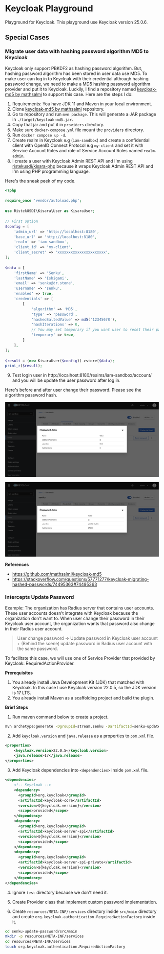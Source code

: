 # Keycloak Playground

Playground for Keycloak. This playground use Keycloak version 25.0.6.

## Special Cases

### Migrate user data with hashing password algorithm MD5 to Keycloak

Keycloak only support PBKDF2 as hashing password algorithm. But, hashing password algorithm has been stored in user data use MD5. To make user can log in to Keycloak with their credential although hashing password change, we need to make a MD5 hashing password algorithm provider and put it to Keycloak. Luckily, I find a repository named [keycloak-md5 by mathsalmi](https://github.com/mathsalmi/keycloak-md5) to support this case. Here are the steps I do:

1. Requirements: You have JDK 11 and Maven in your local environment.
2. Clone [keycloak-md5 by mathsalmi](https://github.com/mathsalmi/keycloak-md5) repository.
3. Go to repository and run `mvn package`. This will generate a JAR package in `./target/keycloak-md5.jar`.
4. Copy that jar and put it in `providers` directory.
5. Make sure `docker-compose.yml` file mount the `providers` directory.
6. Run `docker compose up -d`.
7. Create realm in Keycloak e.g (`iam-sandbox`) and create a confidential client with OpenID Connect Protocol e.g `my-client` and set it with Service Account Roles and role of Service Account Roles named `realm-admin`.
8. I create a user with Keycloak Admin REST API and I'm using [ristekusdi/kisara-php](https://github.com/ristekusdi/kisara-php) because it wraps Keycloak Admin REST API and I'm using PHP programming language.

Here's the sneak peek of my code.

```php
<?php

require_once 'vendor/autoload.php';

use RistekUSDI\Kisara\User as KisaraUser;

// First option
$config = [
    'admin_url' => 'http://localhost:8180',
    'base_url' => 'http://localhost:8180',
    'realm' => 'iam-sandbox',
    'client_id' => 'my-client',
    'client_secret' => 'xxxxxxxxxxxxxxxxxxxxxx',
];

$data = [
    'firstName' => 'Senku',
    'lastName' => 'Ishigami',
    'email' => 'senku@dr.stone',
    'username' => 'senku',
    'enabled' => true,
    'credentials' => [
        [
            'algorithm' => 'MD5',
            'type' => 'password',
            'hashedSaltedValue' => md5('12345678'),
            'hashIterations' => 0,
            // You may set temporary if you want user to reset their password
            'temporary' => true,
        ]
    ],
];

$result = (new KisaraUser($config))->store($data);
print_r($result);
```

9. Test login user in http://localhost:8180/realms/iam-sandbox/account/ and you will be update the user password after log in.

Here's before and after user change their password. Please see the algorithm password hash.

![IAM password hash before](./images/iam-password-hash-before.png)

![IAM password hash after](./images/iam-password-hash-after.png)

**References**

- https://github.com/mathsalmi/keycloak-md5
- https://stackoverflow.com/questions/57771277/keycloak-migrating-hashed-passwords/74495363#74495363

### Intercepts Update Password

Example: The organization has Radius server that contains user accounts. These user accounts doesn't integrate with Keycloak because the organization don't want to. When user change their password in their Keycloak user account, the organization wants that password also change in their Radius user account.

> User change password => Update password in Keycloak user account + (Behind the scene) update password in Radius user account with the same password.

To facilitate this case, we will use one of Service Provider that provided by Keycloak: RequiredActionProvider.

**Prerequisites**

1. You already install Java Development Kit (JDK) that matched with Keycloak. In this case I use Keycloak version 22.0.5, so the JDK version is 17 LTS.
2. You already install Maven as a scaffolding project and build the plugin.

**Brief Steps**

1. Run maven command below to create a project.

```bash
mvn archetype:generate -DgroupId=stream.senku -DartifactId=senku-update-password -DarchetypeArtifactId=maven-archetype-quickstart -DinteractiveMode=false
```

2. Add `keycloak.version` and `java.release` as a properties to `pom.xml` file.

```xml
<properties>
    <keycloak.version>22.0.5</keycloak.version>
    <java.release>17</java.release>
</properties>
```

3. Add Keycloak dependencies into `<dependencies>` inside `pom.xml` file.

```xml
<dependencies>
    <!-- Keycloak -->
    <dependency>
      <groupId>org.keycloak</groupId>
      <artifactId>keycloak-core</artifactId>
      <version>${keycloak.version}</version>
      <scope>provided</scope>
    </dependency>
    <dependency>
      <groupId>org.keycloak</groupId>
      <artifactId>keycloak-server-spi</artifactId>
      <version>${keycloak.version}</version>
      <scope>provided</scope>
    </dependency>
    <dependency>
      <groupId>org.keycloak</groupId>
      <artifactId>keycloak-server-spi-private</artifactId>
      <version>${keycloak.version}</version>
      <scope>provided</scope>
    </dependency>
</dependencies>
```

4. Ignore `test` directory because we don't need it.

5. Create Provider class that implement custom password implementation.

6. Create `resources/META-INF/services` directory inside `src/main` directory and create `org.keycloak.authentication.RequiredActionFactory` inside it.

```bash
cd senku-update-password/src/main
mkdir -p resources/META-INF/services
cd resources/META-INF/services
touch org.keycloak.authentication.RequiredActionFactory
```